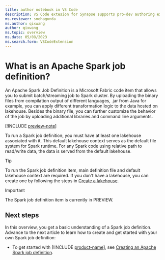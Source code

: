```yaml
---
title: author notebook in VS Code
description: VS Code extesion for Synapse supports pro-dev authoring experience of Notebook, inlcuding run and debug notebook
ms.reviewer: snehagunda
ms.author: qixwang
author: qixwang
ms.topic: overview
ms.date: 05/08/2023
ms.search.form: VSCodeExtension
---
```


# What is an Apache Spark job definition?

An Apache Spark Job Definition is a Microsoft Fabric code item that allows you to submit batch/streaming job to Spark cluster. By uploading the binary files from compilation output of different languages, .jar from Java for example, you can apply different transformation logic to the data hosted on lakehouse. Besides the binary file, you can further customize the behavior of the job by uploading additional libraries and command line arguments.

[!INCLUDE [preview-note](../includes/preview-note.md)]

To run a Spark job definition, you must have at least one lakehouse associated with it. This default lakehouse context serves as the default file system for Spark runtime. For any Spark code using relative path to read/write data, the data is served from the default lakehouse.

> [!TIP]
> To run the Spark job definition item, main definition file and default lakehouse context are required. If you don't have a lakehouse, you can create one by following the steps in [Create a lakehouse](../data-engineering/create-lakehouse.md).

> [!IMPORTANT]
> The Spark job definition item is currently in PREVIEW.

## Next steps

In this overview, you get a basic understanding of a Spark job definition. Advance to the next article to learn how to create and get started with your own Spark job definition:

- To get started with [!INCLUDE [product-name](../includes/product-name.md)], see [Creating an Apache Spark job definition](create-spark-job-definition.md).
